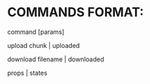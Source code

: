 # COMMANDS FORMAT:

command [params]

upload chunk | uploaded

download filename | downloaded

props | states

```sh

```
